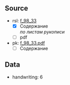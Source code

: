 ## Source

* rsl: [f_98_33][rsl]
    - [x] Содержание  
      *по листам рукописи*
    - [ ] pdf
* pk: [f_98_33.pdf][pk]
    - [ ] Содержание

## Data

* handwriting: 6

[rsl]: https://lib-fond.ru/lib-rgb/98/f-98-33/

[pk]: ../../../../../pravoslavie/lives_saints/f_98_33.pdf